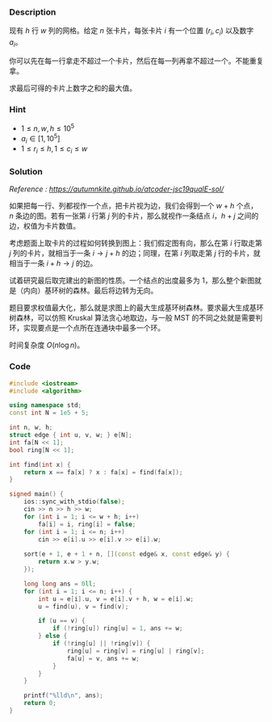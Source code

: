 ### Description

现有 $h$ 行 $w$ 列的网格。给定 $n$ 张卡片，每张卡片 $i$ 有一个位置 $(r_i, c_i)$ 以及数字 $a_i$。

你可以先在每一行拿走不超过一个卡片，然后在每一列再拿不超过一个。不能重复拿。

求最后可得的卡片上数字之和的最大值。

### Hint

- $1\le n, w, h\le 10^5$
- $a_i \in [1, 10^5]$
- $1\le r_i \le h, 1\le c_i \le w$

### Solution

*Reference : https://autumnkite.github.io/atcoder-jsc19qualE-sol/*

如果把每一行、列都视作一个点，把卡片视为边，我们会得到一个 $w+h$ 个点， $n$ 条边的图。若有一张第 $i$ 行第 $j$ 列的卡片，那么就视作一条结点 $i$，$h+j$ 之间的边，权值为卡片数值。

考虑题面上取卡片的过程如何转换到图上：我们假定图有向，那么在第 $i$ 行取走第 $j$ 列的卡片，就相当于一条 $i\to j+h$ 的边；同理，在第 $i$ 列取走第 $j$ 行的卡片，就相当于一条 $i + h\to j$ 的边。

试着研究最后取完建出的新图的性质。一个结点的出度最多为 $1$，那么整个新图就是（内向）基环树的森林。最后将边转为无向。

题目要求权值最大化，那么就是求图上的最大生成基环树森林。要求最大生成基环树森林，可以仿照 Kruskal 算法贪心地取边，与一般 MST 的不同之处就是需要判环，实现要点是一个点所在连通块中最多一个环。

时间复杂度 $O(n\log n)$。

### Code

```cpp
#include <iostream>
#include <algorithm>

using namespace std;
const int N = 1e5 + 5;

int n, w, h;
struct edge { int u, v, w; } e[N];
int fa[N << 1];
bool ring[N << 1];

int find(int x) {
    return x == fa[x] ? x : fa[x] = find(fa[x]);
}

signed main() {
    ios::sync_with_stdio(false);
    cin >> n >> h >> w;
    for (int i = 1; i <= w + h; i++)
        fa[i] = i, ring[i] = false;
    for (int i = 1; i <= n; i++)
        cin >> e[i].u >> e[i].v >> e[i].w;
    
    sort(e + 1, e + 1 + n, [](const edge& x, const edge& y) {
        return x.w > y.w;
    });

    long long ans = 0ll;
    for (int i = 1; i <= n; i++) {
        int u = e[i].u, v = e[i].v + h, w = e[i].w;
        u = find(u), v = find(v);

        if (u == v) {
            if (!ring[u]) ring[u] = 1, ans += w;
        } else {
            if (!ring[u] || !ring[v]) {
                ring[u] = ring[v] = ring[u] | ring[v];
                fa[u] = v, ans += w;
            }
        }
    }

    printf("%lld\n", ans);
    return 0;
}
```